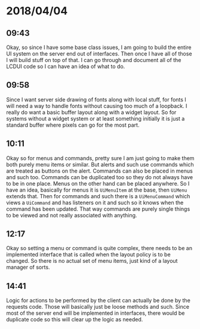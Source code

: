 # 2018/04/04

## 09:43

Okay, so since I have some base class issues, I am going to build the entire
UI system on the server end out of interfaces. Then once I have all of those
I will build stuff on top of that. I can go through and document all of the
LCDUI code so I can have an idea of what to do.

## 09:58

Since I want server side drawing of fonts along with local stuff, for fonts
I will need a way to handle fonts without causing too much of a loopback. I
really do want a basic buffer layout along with a widget layout. So for
systems without a widget system or at least something initially it is just a
standard buffer where pixels can go for the most part.

## 10:11

Okay so for menus and commands, pretty sure I am just going to make them both
purely menu items or similar. But alerts and such use commands which are
treated as buttons on the alert. Commands can also be placed in menus and
such too. Commands can be duplicated too so they do not always have to be in
one place. Menus on the other hand can be placed anywhere. So I have an idea,
basically for menus it is `UiMenuItem` at the base, then `UiMenu` extends
that. Then for commands and such there is a `UiMenuCommand` which views a
`UiCommand` and has listeners on it and such so it knows when the command
has been updated. That way commands are purely single things to be viewed and
not really associated with anything.

## 12:17

Okay so setting a menu or command is quite complex, there needs to be an
implemented interface that is called when the layout policy is to be changed.
So there is no actual set of menu items, just kind of a layout manager of
sorts.

## 14:41

Logic for actions to be performed by the client can actually be done by the
requests code. Those will basically just be loose methods and such. Since
most of the server end will be implemented in interfaces, there would be
duplicate code so this will clear up the logic as needed.
